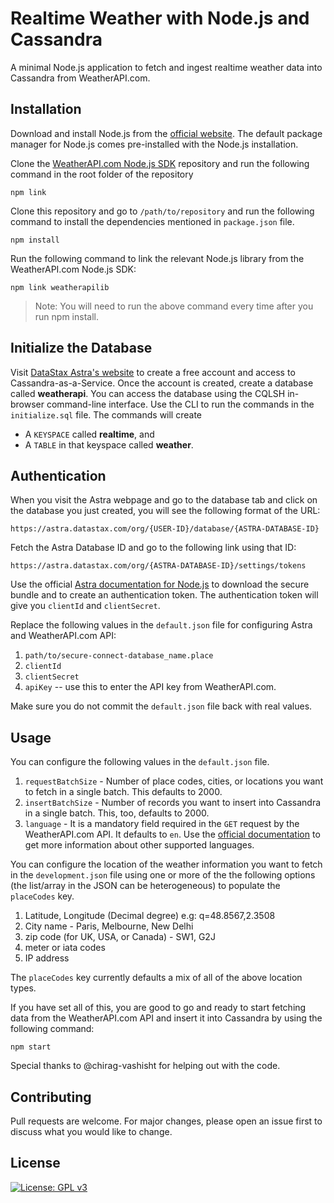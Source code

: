 # Realtime Weather with Node.js and Cassandra

A minimal Node.js application to fetch and ingest realtime weather data into Cassandra from WeatherAPI.com.

## Installation

Download and install Node.js from the [official website](https://nodejs.org/en/download/). The default package manager for Node.js comes pre-installed with the Node.js installation.

Clone the [WeatherAPI.com Node.js SDK](https://github.com/weatherapicom/weatherapi-Node-js) repository and run the following command in the root folder of the repository

```
npm link
```

Clone this repository and go to `/path/to/repository` and run the following command to install the dependencies mentioned in `package.json` file.

```
npm install
```

Run the following command to link the relevant Node.js library from the WeatherAPI.com Node.js SDK:

```
npm link weatherapilib
```
> Note: You will need to run the above command every time after you run npm install.

## Initialize the Database

Visit [DataStax Astra's website](https://astra.datastax.com) to create a free account and access to Cassandra-as-a-Service. Once the account is created, create a database called **weatherapi**. You can access the database using the CQLSH in-browser command-line interface. Use the CLI to run the commands in the `initialize.sql` file. The commands will create
* A `KEYSPACE` called **realtime**, and
* A `TABLE` in that keyspace called **weather**.

## Authentication

When you visit the Astra webpage and go to the database tab and click on the database you just created, you will see the following format of the URL:

```https://astra.datastax.com/org/{USER-ID}/database/{ASTRA-DATABASE-ID}```

Fetch the Astra Database ID and go to the following link using that ID:

```https://astra.datastax.com/org/{ASTRA-DATABASE-ID}/settings/tokens```

Use the official [Astra documentation for Node.js](https://docs.datastax.com/en/astra/docs/connecting-to-your-database-with-the-datastax-nodejs-driver.html) to download the secure bundle and to create an authentication token. The authentication token will give you `clientId` and `clientSecret`.

Replace the following values in the `default.json` file for configuring Astra and WeatherAPI.com API:
1. `path/to/secure-connect-database_name.place`
2. `clientId`
3. `clientSecret`
4. `apiKey` -- use this to enter the API key from WeatherAPI.com.

Make sure you do not commit the `default.json` file back with real values.

## Usage

You can configure the following values in the `default.json` file.

1. `requestBatchSize` - Number of place codes, cities, or locations you want to fetch in a single batch. This defaults to 2000.
2. `insertBatchSize` - Number of records you want to insert into Cassandra in a single batch. This, too, defaults to 2000.
3. `language` - It is a mandatory field required in the `GET` request by the WeatherAPI.com API. It defaults to `en`. Use the [official documentation](https://www.weatherapi.com/docs/) to get more information about other supported languages.

You can configure the location of the weather information you want to fetch in the `development.json` file using one or more of the the following options (the list/array in the JSON can be heterogeneous) to populate the `placeCodes` key.

1. Latitude, Longitude (Decimal degree) e.g: q=48.8567,2.3508
2. City name - Paris, Melbourne, New Delhi
3. zip code (for UK, USA, or Canada) - SW1, G2J
4. meter or iata codes
5. IP address

The `placeCodes` key currently defaults a mix of all of the above location types.

If you have set all of this, you are good to go and ready to start fetching data from the WeatherAPI.com API and insert it into Cassandra by using the following command:

```
npm start
```

Special thanks to @chirag-vashisht for helping out with the code.

## Contributing
Pull requests are welcome. For major changes, please open an issue first to discuss what you would like to change.

## License
[![License: GPL v3](https://img.shields.io/badge/License-GPLv3-blue.svg)](https://www.gnu.org/licenses/gpl-3.0)